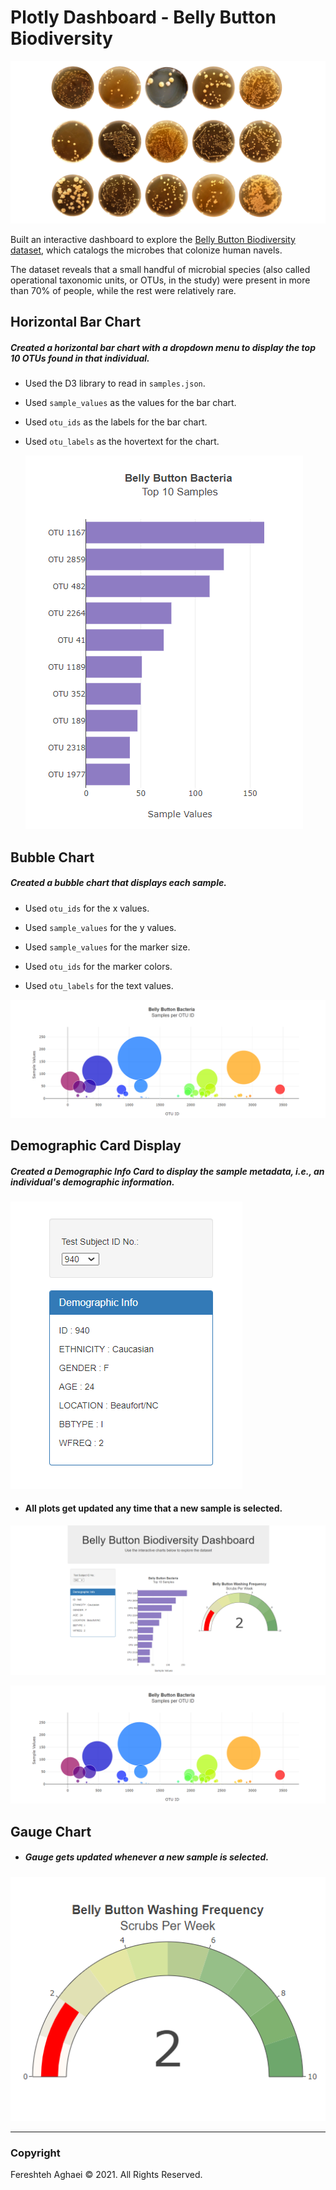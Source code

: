 # Plotly Dashboard - Belly Button Biodiversity

![](Images/bacteria.png)



Built an interactive dashboard to explore the [Belly Button Biodiversity dataset](http://robdunnlab.com/projects/belly-button-biodiversity/), which catalogs the microbes that colonize human navels.

The dataset reveals that a small handful of microbial species (also called operational taxonomic units, or OTUs, in the study) were present in more than 70% of people, while the rest were relatively rare.



## Horizontal Bar Chart

##### Created a horizontal bar chart with a dropdown menu to display the top 10 OTUs found in that individual.

- Used the D3 library to read in `samples.json`.

* Used `sample_values` as the values for the bar chart.

* Used `otu_ids` as the labels for the bar chart.

* Used `otu_labels` as the hovertext for the chart.

  ![](Images/hw01.png)

## Bubble Chart

##### Created a bubble chart that displays each sample.

* Used `otu_ids` for the x values.

* Used `sample_values` for the y values.

* Used `sample_values` for the marker size.

* Used `otu_ids` for the marker colors.

* Used `otu_labels` for the text values.

![](Images/bubble_chart.png)

## Demographic Card Display

##### Created a Demographic Info Card to display the sample metadata, i.e., an individual's demographic information.



![](Images/hw03.png)





- #### All plots get updated any time that a new sample is selected.



![](Images/hw02.png)

![](Images/bubble_chart.png)

## Gauge Chart

* ##### Gauge gets updated whenever a new sample is selected.

![](Images/gauge.png)





- - -

### Copyright

Fereshteh Aghaei © 2021. All Rights Reserved.